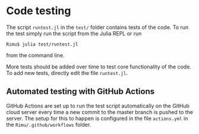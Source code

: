# Code testing

The script `runtest.jl` in the `test/` folder contains tests of the code. To run the test simply run the script from the Julia REPL or run
```
Rimu$ julia test/runtest.jl
```
from the command line.

More tests should be added over time to test core functionality of the code. To add new tests, directly edit the file `runtest.jl`.

## Automated testing with GitHub Actions

GitHub Actions are set up to run the test script automatically on the GitHub cloud server every time a new commit to the master branch is pushed to the server. The setup for this to happen is configured in the file
`actions.yml` in the `Rimu/.github/workflows` folder.
